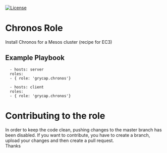 [![License](https://img.shields.io/badge/license-Apache%202-blue.svg)](https://www.apache.org/licenses/LICENSE-2.0)

Chronos Role
============

Install Chronos for a Mesos cluster (recipe for EC3)

Example Playbook
----------------
```
  - hosts: server
  roles:
  - { role: 'grycap.chronos'}
```
```
  - hosts: client
  roles:
  - { role: 'grycap.chronos'}
```

Contributing to the role
========================
In order to keep the code clean, pushing changes to the master branch has been disabled. If you want to contribute, you have to create a branch, upload your changes and then create a pull request.  
Thanks
